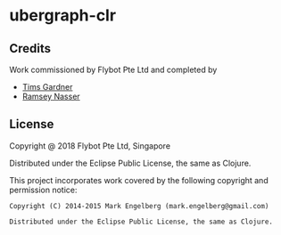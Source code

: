 # ubergraph-clr 

## Credits

Work commissioned by Flybot Pte Ltd and completed by

* [Tims Gardner](https://github.com/timsgardner)
* [Ramsey Nasser](https://github.com/nasser)

## License

Copyright @ 2018 Flybot Pte Ltd, Singapore

Distributed under the Eclipse Public License, the same as Clojure.

This project incorporates work covered by the following copyright and permission notice:

    Copyright (C) 2014-2015 Mark Engelberg (mark.engelberg@gmail.com)

    Distributed under the Eclipse Public License, the same as Clojure.
